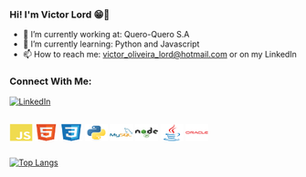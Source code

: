 ### Hi! I'm Victor Lord 😁🤚

- 🔭 I’m currently working at: Quero-Quero S.A
- 🌱 I’m currently learning: Python and Javascript
- 📫 How to reach me: victor_oliveira_lord@hotmail.com or on my LinkedIn


### Connect With Me:
[![LinkedIn](https://img.shields.io/badge/LinkedIn-0077B5?style=for-the-badge&logo=linkedin&logoColor=white)](https://www.linkedin.com/in/victor-lord-a97427239/)

<div style="display: inline_block"><br>
    <img align="center" alt="Victor-Js" height="30" width="40" src="https://raw.githubusercontent.com/devicons/devicon/master/icons/javascript/javascript-plain.svg">
    <img align="center" alt="Victor-HTML" height="30" width="40" src="https://raw.githubusercontent.com/devicons/devicon/master/icons/html5/html5-original.svg">
    <img align="center" alt="Rafa-CSS" height="30" width="40" src="https://raw.githubusercontent.com/devicons/devicon/master/icons/css3/css3-original.svg">
    <img align="center" alt="Victor-Python" height="30" width="40" src="https://raw.githubusercontent.com/devicons/devicon/master/icons/python/python-original.svg">
    <img align="center" alt="Victor-MySQL" height="30" width="40" src="https://raw.githubusercontent.com/devicons/devicon/master/icons/mysql/mysql-original-wordmark.svg">
    <img align="center" alt="Victor-Nodejs" height="30" width="40" src="https://raw.githubusercontent.com/devicons/devicon/master/icons/nodejs/nodejs-original-wordmark.svg">
    <img align="center" alt="Victor-Java" height="30" width="40" src="https://raw.githubusercontent.com/devicons/devicon/master/icons/java/java-original.svg">
    <img align="center" alt="Victor-Oracle" height="30" width="40" src="https://raw.githubusercontent.com/devicons/devicon/master/icons/oracle/oracle-original.svg">
</div>

##

[![Top Langs](https://github-readme-stats.vercel.app/api/top-langs/?username=victorlordcz&layout=compact)](https://github.com/victorlordcz/github-readme-stats)
